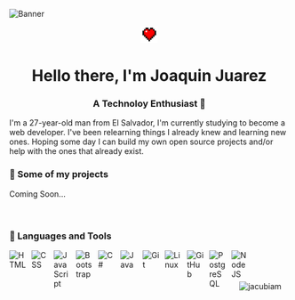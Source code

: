 ![Banner](https://res.cloudinary.com/dk2oxzxoo/image/upload/c_fill,h_250,q_100,r_30,w_850,x_0/v1706749037/banner_gh.png)
<p align="center" width="100%">
    <img alt="heart-icon" src="/heart.png">
</p>
<h1 align="center">Hello there, I'm Joaquin Juarez</h1>
<h3 align="center">A Technoloy Enthusiast 🚀</h3>
I'm a 27-year-old man from El Salvador, I'm currently studying to become a web developer. I've been relearning things I already knew and learning new ones. Hoping some day I can build my own open source projects and/or help with the ones that already exist.

### 📘 Some of my projects
Coming Soon...
<br>
<br>
<br>
### 🧰 Languages and Tools


<img align="left" alt="HTML" width="30px" style="padding-right:10px;" src="https://cdn.jsdelivr.net/gh/devicons/devicon/icons/html5/html5-plain.svg" />
<img align="left" alt="CSS" width="30px" style="padding-right:10px;" src="https://cdn.jsdelivr.net/gh/devicons/devicon/icons/css3/css3-plain.svg" />
<img align="left" alt="JavaScript" width="30px" style="padding-right:10px;" src="https://cdn.jsdelivr.net/gh/devicons/devicon/icons/javascript/javascript-plain.svg" />
<img align="left" alt="Bootstrap" width="30px" style="padding-right:10px;" src="https://cdn.jsdelivr.net/gh/devicons/devicon/icons/bootstrap/bootstrap-original.svg" />
<img align="left" alt="C#" width="30px" style="padding-right:10px;" src="https://cdn.jsdelivr.net/gh/devicons/devicon/icons/csharp/csharp-original.svg" />
<img align="left" alt="Java" width="30px" style="padding-right:10px;" src="https://cdn.jsdelivr.net/gh/devicons/devicon/icons/java/java-original.svg"/>
<img align="left" alt="Git" width="30px" style="padding-right:10px;" src="https://cdn.jsdelivr.net/gh/devicons/devicon/icons/git/git-original.svg" />
<img align="left" alt="Linux" width="30px" style="padding-right:10px;" src="https://cdn.jsdelivr.net/gh/devicons/devicon/icons/linux/linux-original.svg" />
<img align="left" alt="GitHub" width="30px" style="padding-right:10px;" src="https://cdn.jsdelivr.net/gh/devicons/devicon/icons/github/github-original.svg" />
<img align="left" alt="PostgreSQL" width="30px" style="padding-right:10px;" src="https://cdn.jsdelivr.net/gh/devicons/devicon/icons/postgresql/postgresql-original.svg" />
<img align="left" alt="NodeJS" width="30px" style="padding-right:10px;" src="https://cdn.jsdelivr.net/gh/devicons/devicon/icons/nodejs/nodejs-original.svg" />
<br />

#

<p align="center" ><img src="https://github-readme-stats.vercel.app/api/top-langs?username=jacubiam&show_icons=true&locale=en&layout=compact&theme=dracula" alt="jacubiam" /></p>
